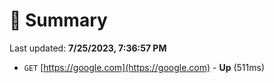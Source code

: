 # 📖 Summary
Last updated: **7/25/2023, 7:36:57 PM**

- `GET` [https://google.com](https://google.com) - **Up** (511ms)
